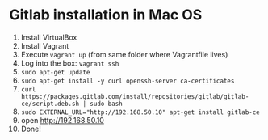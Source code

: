# Gitlab installation in Mac OS 

1. Install VirtualBox
2. Install Vagrant
3. Execute `vagrant up` (from same folder where Vagrantfile lives)
4. Log into the box: `vagrant ssh`
5. `sudo apt-get update`
6. `sudo apt-get install -y curl openssh-server ca-certificates` 
7. `curl https://packages.gitlab.com/install/repositories/gitlab/gitlab-ce/script.deb.sh | sudo bash`
8. `sudo EXTERNAL_URL="http://192.168.50.10" apt-get install gitlab-ce`
9. open http://192.168.50.10
10. Done!
